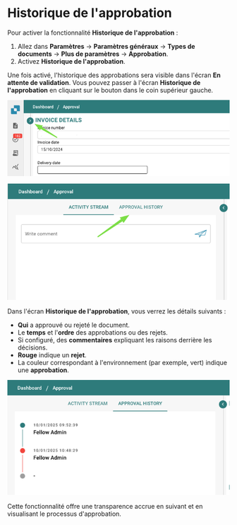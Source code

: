 # Historique de l'approbation

Pour activer la fonctionnalité **Historique de l'approbation** :

1. Allez dans **Paramètres** → **Paramètres généraux** → **Types de documents** → **Plus de paramètres** → **Approbation**.
2. Activez **Historique de l'approbation**.

Une fois activé, l'historique des approbations sera visible dans l'écran **En attente de validation**. Vous pouvez passer à l'écran **Historique de l'approbation** en cliquant sur le bouton dans le coin supérieur gauche.

![](https://raw.githubusercontent.com/Fellow-Consulting-AG/docbits/refs/heads/main/readme/.gitbook/assets/approval_history_1.png)

![](https://raw.githubusercontent.com/Fellow-Consulting-AG/docbits/refs/heads/main/readme/.gitbook/assets/approval_history_2.png)

Dans l'écran **Historique de l'approbation**, vous verrez les détails suivants :

* **Qui** a approuvé ou rejeté le document.
* Le **temps** et l'**ordre** des approbations ou des rejets.
* Si configuré, des **commentaires** expliquant les raisons derrière les décisions.
* **Rouge** indique un **rejet**.
* La couleur correspondant à l'environnement (par exemple, vert) indique une **approbation**.

![](https://raw.githubusercontent.com/Fellow-Consulting-AG/docbits/refs/heads/main/readme/.gitbook/assets/approval_history_3.png)

Cette fonctionnalité offre une transparence accrue en suivant et en visualisant le processus d'approbation.
